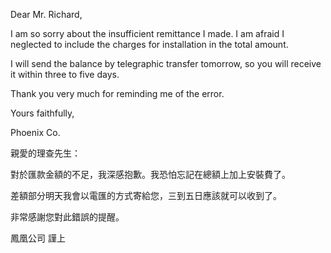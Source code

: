 Dear Mr. Richard,

I am so sorry about the insufficient remittance I made. I am afraid I
neglected to include the charges for installation in the total amount.

I will send the balance by telegraphic transfer tomorrow, so you will
receive it within three to five days.

Thank you very much for reminding me of the error.

Yours faithfully,

Phoenix Co.

親愛的理查先生：

對於匯款金額的不足，我深感抱歉。我恐怕忘記在總額上加上安裝費了。

差額部分明天我會以電匯的方式寄給您，三到五日應該就可以收到了。

非常感謝您對此錯誤的提醒。

鳳凰公司 謹上
